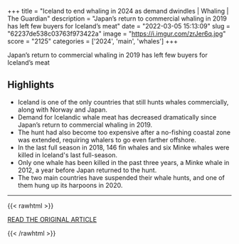 +++
title = "Iceland to end whaling in 2024 as demand dwindles | Whaling | The Guardian"
description = "Japan’s return to commercial whaling in 2019 has left few buyers for Iceland’s meat"
date = "2022-03-05 15:13:09"
slug = "62237de538c03763f973422a"
image = "https://i.imgur.com/zrJer6q.jpg"
score = "2125"
categories = ['2024', 'main', 'whales']
+++

Japan’s return to commercial whaling in 2019 has left few buyers for Iceland’s meat

## Highlights

- Iceland is one of the only countries that still hunts whales commercially, along with Norway and Japan.
- Demand for Icelandic whale meat has decreased dramatically since Japan’s return to commercial whaling in 2019.
- The hunt had also become too expensive after a no-fishing coastal zone was extended, requiring whalers to go even farther offshore.
- In the last full season in 2018, 146 fin whales and six Minke whales were killed in Iceland's last full-season.
- Only one whale has been killed in the past three years, a Minke whale in 2012, a year before Japan returned to the hunt.
- The two main countries have suspended their whale hunts, and one of them hung up its harpoons in 2020.

---

{{< rawhtml >}}
  <p class="article-category">
    <a target="_blank" href="https://www.theguardian.com/environment/2022/feb/04/iceland-to-end-whaling-in-2024-demand-dwindles">READ THE ORIGINAL ARTICLE</a>
  </p>
{{< /rawhtml >}}
